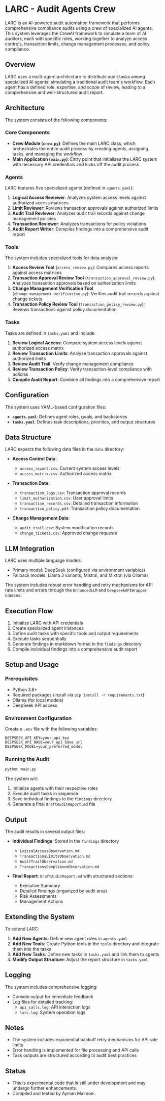 # LARC - Audit Agents Crew

LARC is an AI-powered audit automation framework that performs comprehensive compliance audits using a crew of specialized AI agents. This system leverages the CrewAI framework to simulate a team of AI auditors, each with specific roles, working together to analyze access controls, transaction limits, change management processes, and policy compliance.

## Overview

LARC uses a multi-agent architecture to distribute audit tasks among specialized AI agents, simulating a traditional audit team's workflow. Each agent has a defined role, expertise, and scope of review, leading to a comprehensive and well-structured audit report.

## Architecture

The system consists of the following components:

### Core Components

- **Crew Module (`crew.py`)**: Defines the main LARC class, which orchestrates the entire audit process by creating agents, assigning tasks, and managing the workflow
- **Main Application (`main.py`)**: Entry point that initializes the LARC system with necessary API credentials and kicks off the audit process

### Agents

LARC features five specialized agents (defined in `agents.yaml`):

1. **Logical Access Reviewer**: Analyzes system access levels against authorized access matrices
2. **Limit Reviewer**: Reviews transaction approvals against authorized limits
3. **Audit Trail Reviewer**: Analyzes audit trail records against change management policies
4. **Transaction Reviewer**: Analyzes transactions for policy violations
5. **Audit Report Writer**: Compiles findings into a comprehensive audit report

### Tools

The system includes specialized tools for data analysis:

1. **Access Review Tool** (`access_review.py`): Compares access reports against access matrices
2. **Transaction Approval Review Tool** (`transaction_approval_review.py`): Analyzes transaction approvals based on authorization limits
3. **Change Management Verification Tool** (`change_management_verification.py`): Verifies audit trail records against change tickets
4. **Transaction Policy Review Tool** (`transaction_policy_review.py`): Reviews transactions against policy documentation

### Tasks

Tasks are defined in `tasks.yaml` and include:

1. **Review Logical Access**: Compare system access levels against authorized access matrix
2. **Review Transaction Limits**: Analyze transaction approvals against authorized limits
3. **Review Audit Trail**: Verify change management compliance
4. **Review Transaction Policy**: Verify transaction-level compliance with policies
5. **Compile Audit Report**: Combine all findings into a comprehensive report

## Configuration

The system uses YAML-based configuration files:

- **`agents.yaml`**: Defines agent roles, goals, and backstories
- **`tasks.yaml`**: Defines task descriptions, priorities, and output structures

## Data Structure

LARC expects the following data files in the `data` directory:

- **Access Control Data**:
  - `access_report.csv`: Current system access levels
  - `access_matrix.csv`: Authorized access matrix

- **Transaction Data**:
  - `transaction_logs.csv`: Transaction approval records
  - `limit_authorization.csv`: User approval limits
  - `transaction_records.csv`: Detailed transaction information
  - `transaction_policy.pdf`: Transaction policy documentation

- **Change Management Data**:
  - `audit_trail.csv`: System modification records
  - `change_tickets.csv`: Approved change requests

## LLM Integration

LARC uses multiple language models:
- Primary model: DeepSeek (configured via environment variables)
- Fallback models: Llama 3 variants, Mistral, and Mixtral (via Ollama)

The system includes robust error handling and retry mechanisms for API rate limits and errors through the `EnhancedLLM` and `DeepseekAPIWrapper` classes.

## Execution Flow

1. Initialize LARC with API credentials
2. Create specialized agent instances
3. Define audit tasks with specific tools and output requirements
4. Execute tasks sequentially
5. Generate findings in markdown format in the `findings` directory
6. Compile individual findings into a comprehensive audit report

## Setup and Usage

### Prerequisites

- Python 3.8+
- Required packages (install via `pip install -r requirements.txt`)
- Ollama (for local models)
- DeepSeek API access

### Environment Configuration

Create a `.env` file with the following variables:

```
DEEPSEEK_API_KEY=your_api_key
DEEPSEEK_API_BASE=your_api_base_url
DEEPSEEK_MODEL=your_preferred_model
```

### Running the Audit

```bash
python main.py
```

The system will:
1. Initialize agents with their respective roles
2. Execute audit tasks in sequence
3. Save individual findings to the `findings` directory
4. Generate a final `DraftAuditReport.md` file

## Output

The audit results in several output files:

- **Individual Findings**: Stored in the `findings` directory
  - `LogicalAccessObservation.md`
  - `TransactionsLimitsObservation.md`
  - `AuditTrailObservation.md`
  - `TransactionsComplianceObservation.md`

- **Final Report**: `DraftAuditReport.md` with structured sections:
  - Executive Summary
  - Detailed Findings (organized by audit area)
  - Risk Assessments
  - Management Actions

## Extending the System

To extend LARC:

1. **Add New Agents**: Define new agent roles in `agents.yaml`
2. **Add New Tools**: Create Python tools in the `tools` directory and integrate them into the tasks
3. **Add New Tasks**: Define new tasks in `tasks.yaml` and link them to agents
4. **Modify Output Structure**: Adjust the report structure in `tasks.yaml`

## Logging

The system includes comprehensive logging:
- Console output for immediate feedback
- Log files for detailed tracking:
  - `api_calls.log`: API interaction logs
  - `larc.log`: System operation logs

## Notes

- The system includes exponential backoff retry mechanisms for API rate limits
- Error handling is implemented for file processing and API calls
- Task outputs are structured according to audit best practices

## Status
- This is experimental code that is still under development and may undergo further enhancements. 
- Compiled and tested by Ayman Maimoni.


